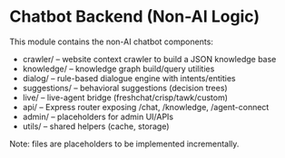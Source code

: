 # Chatbot Backend (Non-AI Logic)

This module contains the non-AI chatbot components:

- crawler/ – website context crawler to build a JSON knowledge base
- knowledge/ – knowledge graph build/query utilities
- dialog/ – rule-based dialogue engine with intents/entities
- suggestions/ – behavioral suggestions (decision trees)
- live/ – live-agent bridge (freshchat/crisp/tawk/custom)
- api/ – Express router exposing /chat, /knowledge, /agent-connect
- admin/ – placeholders for admin UI/APIs
- utils/ – shared helpers (cache, storage)

Note: files are placeholders to be implemented incrementally.

